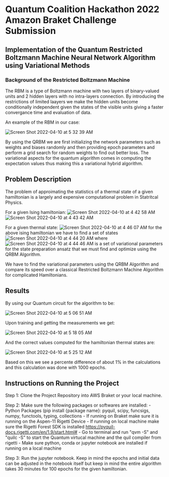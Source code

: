 # Quantum Coalition Hackathon 2022 Amazon Braket Challenge Submission 

## Implementation of the Quantum Restricted Boltzmann Machine Neural Network Algorithm using Variational Methods

### Background of the Restricted Boltzmann Machine 

The RBM is a type of Boltzmann machine with two layers of binary-valued units and 2 hidden layers with no intra-layers connection. By introducing the restrictions of limited laayers we make the hidden units become conditionally independent given the states of the visible units giving a faster convergance time and evaluation of data. 

An example of the RBM in our case:

![Screen Shot 2022-04-10 at 5 32 39 AM](https://user-images.githubusercontent.com/30132476/162618297-e5254fb6-8858-4bdc-87fa-c51878f326db.png)

By using the QRBM we are first initializing the network parameters such as weights and biases randomly and then providing epoch parameters and perform a grid search for random weights to find out better loss. The variational aspects for the quantum algorithm comes in computing the expectation values thus making this a variational hybrid algorithm. 


## Problem Description

The problem of approimating the statistics of a thermal state of a given hamiltonian is a largely and expensive computational problem in Statritcal Physics. 

For a given Ising hamiltonian: ![Screen Shot 2022-04-10 at 4 42 58 AM](https://user-images.githubusercontent.com/30132476/162616395-72185b4f-a1fd-46e5-8665-36631eb8302f.png) ![Screen Shot 2022-04-10 at 4 43 42 AM](https://user-images.githubusercontent.com/30132476/162616421-c2e74594-56b1-4b90-ba1f-bb71995cb223.png)

For a given thermal state: ![Screen Shot 2022-04-10 at 4 46 07 AM](https://user-images.githubusercontent.com/30132476/162616505-2de4c95a-470a-4838-9a50-1808f26d53df.png) for the above ising hamiltonian we have to find a set of states ![Screen Shot 2022-04-10 at 4 44 20 AM](https://user-images.githubusercontent.com/30132476/162616445-5ad822c8-da39-4bbe-9da7-b015d45a0df9.png) where ![Screen Shot 2022-04-10 at 4 44 46 AM](https://user-images.githubusercontent.com/30132476/162616459-8200105b-39ee-4509-b9d4-d2270183a846.png) is a set of variational parameters for the state preparation ansatz that we must find and optimize using the QRBM Algorithm.

We have to find the variational parameters using the QRBM Algorithm and compare its speed over a classical Restricted Boltzmann Machine Algorithm for complicated Hamiltonians.





## Results

By using our Quantum circuit for the algorithm to be: 

![Screen Shot 2022-04-10 at 5 06 51 AM](https://user-images.githubusercontent.com/30132476/162617273-8a303b26-cbc4-45da-9c29-3a9dea7c8aa7.png)


Upon training and getting the measurements we get:

![Screen Shot 2022-04-10 at 5 18 05 AM](https://user-images.githubusercontent.com/30132476/162617700-bfa87583-d91b-4f92-8f6f-722a45e3d9a7.png)


And the correct values computed for the hamiltonian thermal states are:

![Screen Shot 2022-04-10 at 5 25 12 AM](https://user-images.githubusercontent.com/30132476/162618000-27f60b50-72e2-45c0-80bf-38b40c2eec93.png)


Based on this we see a percente difference of about 1% in the calculations and this calculation was done with 1000 epochs.






## Instructions on Running the Project

Step 1: Clone the Project Repository into AWS Braket or your local machine.

Step 2: Make sure the following packages or softwares are installed:
        - Python Packages (pip install {package name}: pyquil, scipy, funcsigs, numpy, functools, typing, collections
        - If running on Braket make sure it is running on the Aspen-11 Rigetti Device
        - If running on local machine make sure the Rigetti Forest SDK is installed https://pyquil-docs.rigetti.com/en/1.9/start.html#
            - Go to terminal and run "qvm -S" and "quilc -S" to start the Quantum virtucal machine and the quil compiler from rigetti 
        - Make sure python, conda or jupyter notebook are installed if running on a local machine
        
Step 3: Run the jupyter notebook. Keep in mind the epochs and initial data can be adjusted in the notebook itself but keep in mind the entire algorithm 
        takes 30 minutes for 100 epochs for the given hamiltonian.

